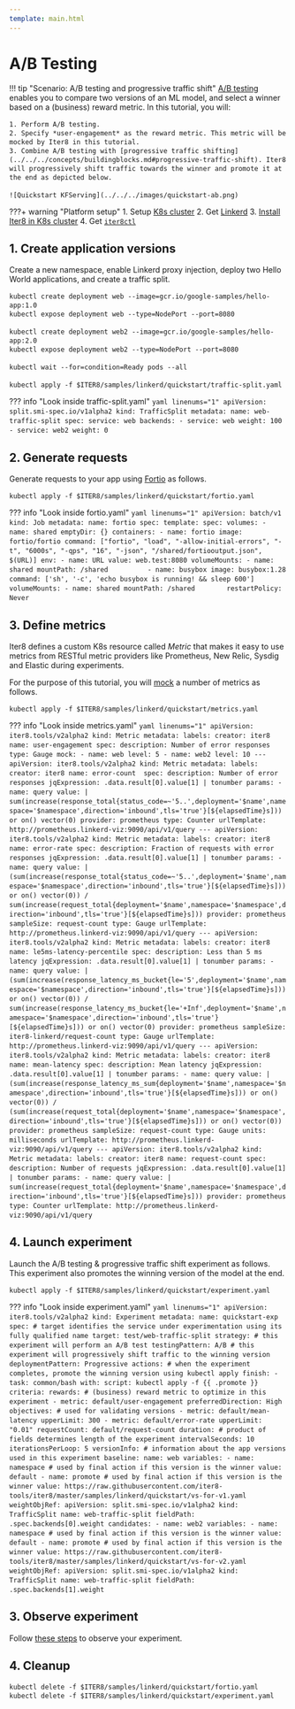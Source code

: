 ```yaml
---
template: main.html
---
```


# A/B Testing

!!! tip "Scenario: A/B testing and progressive traffic shift"
    [A/B testing](../../../concepts/buildingblocks.md#ab-testing) enables you to compare two versions of an ML model, and select a winner based on a (business) reward metric. In this tutorial, you will:

    1. Perform A/B testing.
    2. Specify *user-engagement* as the reward metric. This metric will be mocked by Iter8 in this tutorial.
    3. Combine A/B testing with [progressive traffic shifting](../../../concepts/buildingblocks.md#progressive-traffic-shift). Iter8 will progressively shift traffic towards the winner and promote it at the end as depicted below.

    ![Quickstart KFServing](../../../images/quickstart-ab.png)

???+ warning "Platform setup"
    1. Setup [K8s cluster](../../../getting-started/setup-for-tutorials.md#local-kubernetes-cluster)
    2. Get [Linkerd](../setup-for-tutorials.md)
    3. [Install Iter8 in K8s cluster](../../../getting-started/install.md)
    4. Get [`iter8ctl`](../../../getting-started/install.md#install-iter8ctl)

## 1. Create application versions
Create a new namespace, enable Linkerd proxy injection, deploy two Hello World applications, and create a traffic split. 

```shell
kubectl create deployment web --image=gcr.io/google-samples/hello-app:1.0
kubectl expose deployment web --type=NodePort --port=8080

kubectl create deployment web2 --image=gcr.io/google-samples/hello-app:2.0
kubectl expose deployment web2 --type=NodePort --port=8080

kubectl wait --for=condition=Ready pods --all

kubectl apply -f $ITER8/samples/linkerd/quickstart/traffic-split.yaml
```

??? info "Look inside traffic-split.yaml"
    ```yaml linenums="1"
    apiVersion: split.smi-spec.io/v1alpha2
    kind: TrafficSplit
    metadata:
      name: web-traffic-split
    spec:
      service: web
      backends:
      - service: web
        weight: 100
      - service: web2
        weight: 0
    ```

## 2. Generate requests
Generate requests to your app using [Fortio](https://github.com/fortio/fortio) as follows.

```shell
kubectl apply -f $ITER8/samples/linkerd/quickstart/fortio.yaml
```

??? info "Look inside fortio.yaml"
    ```yaml linenums="1"
    apiVersion: batch/v1
    kind: Job
    metadata:
      name: fortio
    spec:
      template:
        spec:
          volumes:
          - name: shared
            emptyDir: {}
          containers:
          - name: fortio
            image: fortio/fortio
            command: ["fortio", "load", "-allow-initial-errors", "-t", "6000s", "-qps", "16", "-json", "/shared/fortiooutput.json", $(URL)]
            env:
            - name: URL
              value: web.test:8080
            volumeMounts:
            - name: shared
              mountPath: /shared         
          - name: busybox
            image: busybox:1.28
            command: ['sh', '-c', 'echo busybox is running! && sleep 600']
            volumeMounts:
            - name: shared
              mountPath: /shared       
          restartPolicy: Never
    ```

## 3. Define metrics
Iter8 defines a custom K8s resource called *Metric* that makes it easy to use metrics from RESTful metric providers like Prometheus, New Relic, Sysdig and Elastic during experiments. 

For the purpose of this tutorial, you will [mock](../../../metrics/mock.md) a number of metrics as follows.

```shell
kubectl apply -f $ITER8/samples/linkerd/quickstart/metrics.yaml
```

??? info "Look inside metrics.yaml"
    ```yaml linenums="1"
    apiVersion: iter8.tools/v2alpha2
    kind: Metric
    metadata:
      labels:
        creator: iter8
      name: user-engagement
    spec:
      description: Number of error responses
      type: Gauge
      mock:
      - name: web
        level: 5
      - name: web2
        level: 10
    ---
    apiVersion: iter8.tools/v2alpha2
    kind: Metric
    metadata:
      labels:
        creator: iter8
      name: error-count 
    spec:
      description: Number of error responses
      jqExpression: .data.result[0].value[1] | tonumber
      params:
      - name: query
        value: |
          sum(increase(response_total{status_code=~'5..',deployment='$name',namespace='$namespace',direction='inbound',tls='true'}[${elapsedTime}s])) or on() vector(0)
      provider: prometheus
      type: Counter
      urlTemplate: http://prometheus.linkerd-viz:9090/api/v1/query
    ---
    apiVersion: iter8.tools/v2alpha2
    kind: Metric
    metadata:
      labels:
        creator: iter8
      name: error-rate
    spec:
      description: Fraction of requests with error responses
      jqExpression: .data.result[0].value[1] | tonumber
      params:
      - name: query
        value: |
          (sum(increase(response_total{status_code=~'5..',deployment='$name',namespace='$namespace',direction='inbound',tls='true'}[${elapsedTime}s])) or on() vector(0)) / sum(increase(request_total{deployment='$name',namespace='$namespace',direction='inbound',tls='true'}[${elapsedTime}s]))
      provider: prometheus
      sampleSize: request-count
      type: Gauge
      urlTemplate: http://prometheus.linkerd-viz:9090/api/v1/query
    ---
    apiVersion: iter8.tools/v2alpha2
    kind: Metric
    metadata:
      labels:
        creator: iter8
      name: le5ms-latency-percentile
    spec:
      description: Less than 5 ms latency
      jqExpression: .data.result[0].value[1] | tonumber
      params:
      - name: query
        value: |
          (sum(increase(response_latency_ms_bucket{le='5',deployment='$name',namespace='$namespace',direction='inbound',tls='true'}[${elapsedTime}s])) or on() vector(0)) / sum(increase(response_latency_ms_bucket{le='+Inf',deployment='$name',namespace='$namespace',direction='inbound',tls='true'}[${elapsedTime}s])) or on() vector(0)
      provider: prometheus
      sampleSize: iter8-linkerd/request-count
      type: Gauge
      urlTemplate: http://prometheus.linkerd-viz:9090/api/v1/query
    ---
    apiVersion: iter8.tools/v2alpha2
    kind: Metric
    metadata:
      labels:
        creator: iter8
      name: mean-latency
    spec:
      description: Mean latency
      jqExpression: .data.result[0].value[1] | tonumber
      params:
      - name: query
        value: |
          (sum(increase(response_latency_ms_sum{deployment='$name',namespace='$namespace',direction='inbound',tls='true'}[${elapsedTime}s])) or on() vector(0)) / (sum(increase(request_total{deployment='$name',namespace='$namespace',direction='inbound',tls='true'}[${elapsedTime}s])) or on() vector(0))
      provider: prometheus
      sampleSize: request-count
      type: Gauge
      units: milliseconds
      urlTemplate: http://prometheus.linkerd-viz:9090/api/v1/query
    ---
    apiVersion: iter8.tools/v2alpha2
    kind: Metric
    metadata:
      labels:
        creator: iter8
      name: request-count
    spec:
      description: Number of requests
      jqExpression: .data.result[0].value[1] | tonumber
      params:
      - name: query
        value: |
          sum(increase(request_total{deployment='$name',namespace='$namespace',direction='inbound',tls='true'}[${elapsedTime}s]))
      provider: prometheus
      type: Counter
      urlTemplate: http://prometheus.linkerd-viz:9090/api/v1/query
    ```

## 4. Launch experiment
Launch the A/B testing & progressive traffic shift experiment as follows. This experiment also promotes the winning version of the model at the end.

```shell
kubectl apply -f $ITER8/samples/linkerd/quickstart/experiment.yaml
```

??? info "Look inside experiment.yaml"
    ```yaml linenums="1"
    apiVersion: iter8.tools/v2alpha2
    kind: Experiment
    metadata:
      name: quickstart-exp
    spec:
      # target identifies the service under experimentation using its fully qualified name
      target: test/web-traffic-split
      strategy:
        # this experiment will perform an A/B test
        testingPattern: A/B
        # this experiment will progressively shift traffic to the winning version
        deploymentPattern: Progressive
        actions:
          # when the experiment completes, promote the winning version using kubectl apply
          finish:
          - task: common/bash
            with:
              script: kubectl apply -f {{ .promote }}
      criteria:
        rewards:
        # (business) reward metric to optimize in this experiment
        - metric: default/user-engagement
          preferredDirection: High
        objectives: # used for validating versions
        - metric: default/mean-latency
          upperLimit: 300
        - metric: default/error-rate
          upperLimit: "0.01"
        requestCount: default/request-count
      duration: # product of fields determines length of the experiment
        intervalSeconds: 10
        iterationsPerLoop: 5
      versionInfo:
        # information about the app versions used in this experiment
        baseline:
          name: web
          variables:
          - name: namespace # used by final action if this version is the winner
            value: default
          - name: promote # used by final action if this version is the winner
            value: https://raw.githubusercontent.com/iter8-tools/iter8/master/samples/linkerd/quickstart/vs-for-v1.yaml
          weightObjRef:
            apiVersion: split.smi-spec.io/v1alpha2
            kind: TrafficSplit
            name: web-traffic-split
            fieldPath: .spec.backends[0].weight
        candidates:
        - name: web2
          variables:
          - name: namespace # used by final action if this version is the winner
            value: default
          - name: promote # used by final action if this version is the winner
            value: https://raw.githubusercontent.com/iter8-tools/iter8/master/samples/linkerd/quickstart/vs-for-v2.yaml
          weightObjRef:
            apiVersion: split.smi-spec.io/v1alpha2
            kind: TrafficSplit
            name: web-traffic-split
            fieldPath: .spec.backends[1].weight
    ```

## 3. Observe experiment
Follow [these steps](../../../getting-started/first-experiment.md#3-observe-experiment) to observe your experiment.

## 4. Cleanup
```shell
kubectl delete -f $ITER8/samples/linkerd/quickstart/fortio.yaml
kubectl delete -f $ITER8/samples/linkerd/quickstart/experiment.yaml
```
